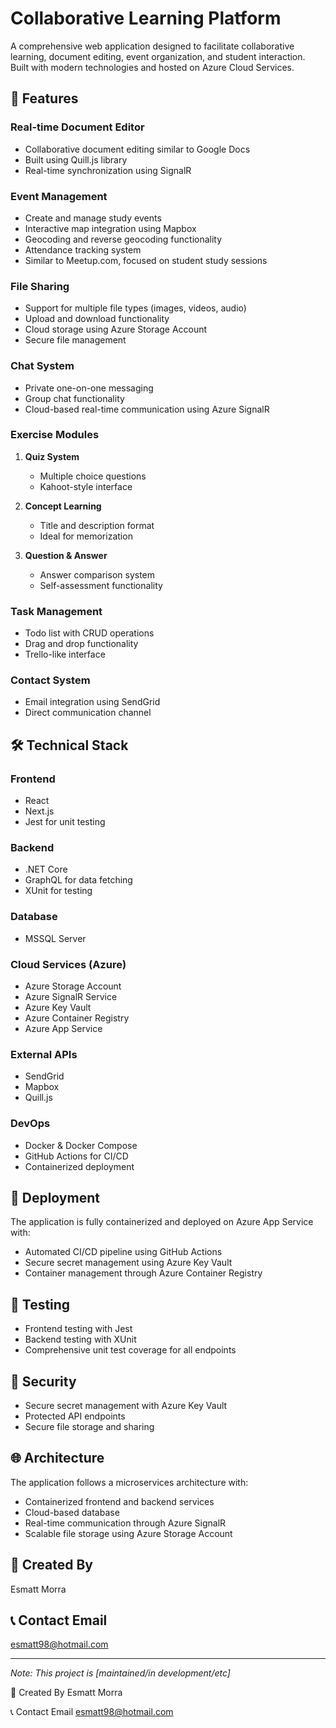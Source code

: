 # Collaborative Learning Platform

A comprehensive web application designed to facilitate collaborative learning, document editing, event organization, and student interaction. Built with modern technologies and hosted on Azure Cloud Services.

## 🌟 Features

### Real-time Document Editor
- Collaborative document editing similar to Google Docs
- Built using Quill.js library
- Real-time synchronization using SignalR

### Event Management
- Create and manage study events
- Interactive map integration using Mapbox
- Geocoding and reverse geocoding functionality
- Attendance tracking system
- Similar to Meetup.com, focused on student study sessions

### File Sharing
- Support for multiple file types (images, videos, audio)
- Upload and download functionality
- Cloud storage using Azure Storage Account
- Secure file management

### Chat System
- Private one-on-one messaging
- Group chat functionality
- Cloud-based real-time communication using Azure SignalR

### Exercise Modules
1. **Quiz System**
   - Multiple choice questions
   - Kahoot-style interface
   
2. **Concept Learning**
   - Title and description format
   - Ideal for memorization
   
3. **Question & Answer**
   - Answer comparison system
   - Self-assessment functionality

### Task Management
- Todo list with CRUD operations
- Drag and drop functionality
- Trello-like interface

### Contact System
- Email integration using SendGrid
- Direct communication channel

## 🛠 Technical Stack

### Frontend
- React
- Next.js
- Jest for unit testing

### Backend
- .NET Core
- GraphQL for data fetching
- XUnit for testing

### Database
- MSSQL Server

### Cloud Services (Azure)
- Azure Storage Account
- Azure SignalR Service
- Azure Key Vault
- Azure Container Registry
- Azure App Service

### External APIs
- SendGrid
- Mapbox
- Quill.js

### DevOps
- Docker & Docker Compose
- GitHub Actions for CI/CD
- Containerized deployment

## 🚀 Deployment

The application is fully containerized and deployed on Azure App Service with:
- Automated CI/CD pipeline using GitHub Actions
- Secure secret management using Azure Key Vault
- Container management through Azure Container Registry

## 🧪 Testing

- Frontend testing with Jest
- Backend testing with XUnit
- Comprehensive unit test coverage for all endpoints

## 🔐 Security

- Secure secret management with Azure Key Vault
- Protected API endpoints
- Secure file storage and sharing

## 🌐 Architecture

The application follows a microservices architecture with:
- Containerized frontend and backend services
- Cloud-based database
- Real-time communication through Azure SignalR
- Scalable file storage using Azure Storage Account


## 👥 Created By

Esmatt Morra
## 📞 Contact Email

esmatt98@hotmail.com

---
*Note: This project is [maintained/in development/etc]*

👥 Created By
Esmatt Morra

📞 Contact Email
esmatt98@hotmail.com
